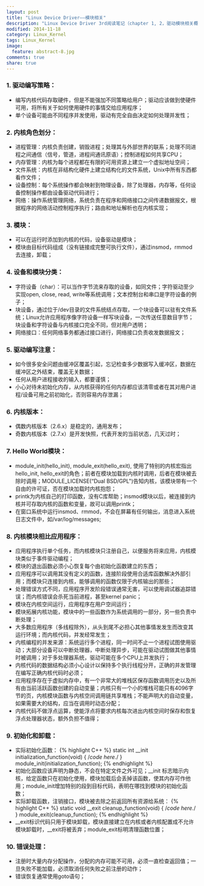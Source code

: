 ```yaml
---
layout: post
title: "Linux Device Driver——模块相关"
description: "Linux Device Driver 3rd阅读笔记（chapter 1, 2，驱动模块相关概念）"
modified: 2014-11-18
category: Linux_Kernel
tags: Linux_Kernel
image:
  feature: abstract-8.jpg
comments: true
share: true
---
```


### 1. 驱动编写策略：
* 编写内核代码存取硬件，但是不能强加不同策略给用户；驱动应该做到使硬件可用，将所有关于如何使用硬件的事情交给应用程序；
* 单个设备可能由不同程序并发使用，驱动有完全自由决定如何处理并发性；

<!--more-->

### 2. 内核角色划分：
* 进程管理：内核负责创建，销毁进程；处理其与外部世界的联系；处理不同进程之间通信（信号，管道，进程间通讯原语）；控制进程如何共享CPU；
* 内存管理：内核为每个进程都在有限的可用资源上建立一个虚拟地址空间；
* 文件系统：内核在非结构化硬件上建立结构化的文件系统，Unix中所有东西都看作文件；
* 设备控制：每个系统操作都会映射到物理设备，除了处理器，内存等，任何设备控制操作都由设备驱动代码进行；
* 网络：操作系统管理网络，系统负责在程序和网络接口之间传递数据报文，根据程序的网络活动控制程序执行；路由和地址解析也在内核实现；

### 3. 模块：
* 可以在运行时添加到内核的代码，设备驱动是模块；
* 模块由目标代码组成（没有链接成完整可执行文件），通过insmod，rmmod去连接，卸载；

### 4. 设备和模块分类：
* 字符设备（char）：可以当作字节流来存取的设备，如同文件；字符驱动至少实现open, close, read, write等系统调用；文本控制台和串口是字符设备的例子；
* 块设备，通过位于/dev目录的文件系统结点存取，一个块设备可以驻有文件系统；Linux允许应用程序像字符设备一样写块设备，一次传送任意数目字节；块设备和字符设备与内核接口完全不同，但对用户透明；
* 网络接口：任何网络事务都通过接口进行，网络接口负责收发数据报文；

### 5. 驱动编写注意：
* 如今很多安全问题由缓冲区覆盖引起，忘记检查多少数据写入缓冲区，数据在缓冲区之外结束，覆盖无关数据；
* 任何从用户进程接收的输入，都要谨慎；
* 小心对待未初始化内存，从内核获得的任何内存都应该清零或者在其对用户进程/设备可用之前初始化，否则容易内存泄漏；

### 6. 内核版本：
* 偶数内核版本（2.6.x）是稳定的，通用发布；
* 奇数内核版本（2.7.x）是开发快照，代表开发的当前状态，几天过时；

### 7. Hello World模块：
* module_init(hello_init), module_exit(hello_exit), 使用了特别的内核宏指出hello_init, hello_exit的角色；前者在模块加载到内核时调用，后者在模块被去除时调用；MODULE_LICENSE(“Dual BSD/GPL")告知内核，该模块带有一个自由的许可证，否在模块加载时内核抱怨；
* printk为内核自己的打印函数，没有C库帮助；insmod模块以后，被连接到内核并可存取内核的函数和变量，故可以调用printk；
* 在窗口系统中运行insmod、rmmod，不会在屏幕有任何输出，消息进入系统日志文件中，如/var/log/messages;

### 8. 内核模块相比应用程序：
* 应用程序执行单个任务，而内核模块只注册自己，以便服务将来应用，内核模块类似于事件驱动编程；
* 模块的退出函数必须小心恢复每个由初始化函数建立的东西；
* 应用程序可以调用其没有定义的函数，连接阶段使用合适库函数解决外部引用；而模块只连接到内核，能够调用的函数仅限于内核输出的那些；
* 处理错误方式不同，应用程序开发阶段错误通常无害，可以使用调试器追踪错误；而内核错误会杀死当前进程，甚至kernel panic；
* 模块在内核空间运行，应用程序在用户空间运行；
* 模块拓展内核功能，模块中的一些函数作为系统调用的一部分，另一些负责中断处理；
* 大多数应用程序（多线程除外），从头到尾不必担心其他事情发发生而改变其运行环境；而内核代码，并发经常发生；
* 内核编程的并发来源：系统运行多个进程，同一时间不止一个进程试图使用驱动；大部分设备可以中断处理器，中断处理异步，可能在驱动试图做其他事情时被调用；对于多处理器系统，驱动可能在多个CPU上并发执行；
* 内核代码的数据结构必须小心设计以保持多个执行线程分开，正确的并发管理在编写正确内核代码时必须；
* 应用程序存在于虚拟内存中，有一个非常大的堆栈区保存函数调用历史以及所有由当前活跃函数创建的自动变量；内核只有一个小的堆栈可能只有4096字节的页，内核模块函数与内核空间调用链共享堆栈；不能声明大的自动变量，如果需要大的结构，应当在调用时动态分配；
* 内核代码不做浮点运算，使能浮点将要求内核每次进出内核空间时保存和恢复浮点处理器状态，额外负担不值得；

### 9. 初始化和卸载：
* 实际初始化函数：
{% highlight C++ %}
         static int __init initialization_function(void) {
              /*code here.*/
         }
         module_init(initialization_function);
{% endhighlight %}
* 初始化函数应该声明为静态，不会在特定文件之外可见；__init 标志暗示内核，给定函数只在初始化使用，模块加载后会丢掉该函数，使其内存可作他用；module_init增加特别的段到目标代码，表明在哪找到模块的初始化函数；
* 实际卸载函数，注销接口，模块被去除之前返回所有资源给系统：
{% highlight C++ %}
         static void __exit cleanup_function(void) {
              /*code here.*/
         }
         module_exit(cleanup_function);
{% endhighlight %}
* __exit标识代码只用于模块卸载，模块直接建立在内核或者内核配置成不允许模块卸载时，__exit将被丢弃；module_exit标明清理函数位置；

### 10. 错误处理：
* 注册时大量内存分配操作，分配的内存可能不可用，必须一直检查返回值；一旦失败不能加载，必须取消任何失败之前注册的动作；
* 错误恢复通常使用goto语句；
